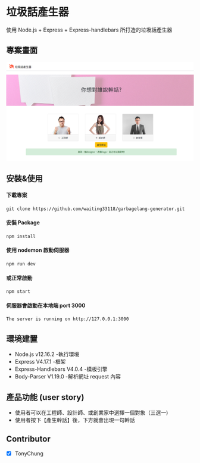 # 垃圾話產生器

使用 Node.js + Express + Express-handlebars 所打造的垃圾話產生器

## 專案畫面

![專案畫面](/public/images/project_screenshot.png)

## 安裝&使用

#### 下載專案

```
git clone https://github.com/waiting33118/garbagelang-generator.git
```

#### 安裝 Package

```
npm install
```

#### 使用 nodemon 啟動伺服器

```
npm run dev
```

#### 或正常啟動

```
npm start
```

#### 伺服器會啟動在本地端 port 3000

```
The server is running on http://127.0.0.1:3000
```

## 環境建置

- Node.js v12.16.2 -執行環境
- Express V4.17.1 -框架
- Express-Handlebars V4.0.4 -模板引擎
- Body-Parser V1.19.0 -解析網址 request 內容

## 產品功能 (user story)

- 使用者可以在工程師、設計師、或創業家中選擇一個對象（三選一)
- 使用者按下【產生幹話】後，下方就會出現一句幹話

## Contributor

- [x] TonyChung
